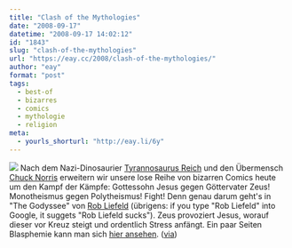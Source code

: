 ```yaml
---
title: "Clash of the Mythologies"
date: "2008-09-17"
datetime: "2008-09-17 14:02:12"
id: "1843"
slug: "clash-of-the-mythologies"
url: "https://eay.cc/2008/clash-of-the-mythologies/"
author: "eay"
format: "post"
tags:
  - best-of
  - bizarres
  - comics
  - mythologie
  - religion
meta:
  - yourls_shorturl: "http://eay.li/6y"
---
```


![](/uploads/2008/godyssey.jpg) Nach dem Nazi-Dinosaurier [Tyrannosaurus Reich](//eay.cc/2008/tyrannosaurus-reich/) und den Übermensch [Chuck Norris](//eay.cc/2008/chuck-norris-held-der-erde/) erweitern wir unsere lose Reihe von bizarren Comics heute um den Kampf der Kämpfe: Gottessohn Jesus gegen Göttervater Zeus! Monotheismus gegen Polytheismus! Fight! Denn genau darum geht's in "The Godyssee" von [Rob Liefeld](http://en.wikipedia.org/wiki/Rob_Liefeld) (übrigens: if you type "Rob Liefeld" into Google, it suggets "Rob Liefeld sucks"). Zeus provoziert Jesus, worauf dieser vor Kreuz steigt und ordentlich Stress anfängt. Ein paar Seiten Blasphemie kann man sich [hier ansehen](http://www.bamkapow.com/the-godyssey-1777-p.html). ([via](http://www.nerdcore.de/wp/2008/09/14/jesus-vs-zeus-im-ultimativen-comic-battle/))
